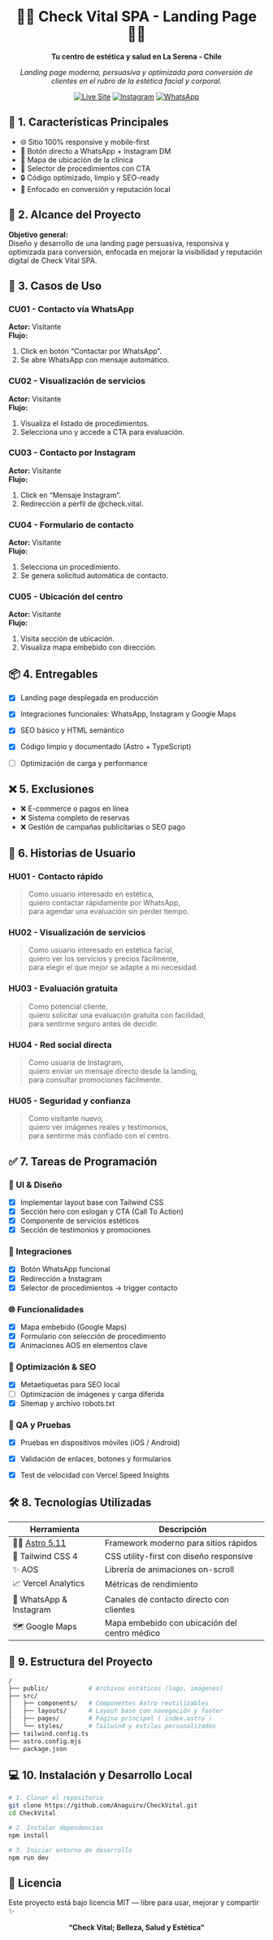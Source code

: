 <h1 align="center">
  💆‍♀️ Check Vital SPA - Landing Page 💆‍♂️
</h1>

<p align="center">
  <strong>Tu centro de estética y salud en La Serena - Chile</strong>  
</p>

<p align="center">
  <em>Landing page moderna, persuasiva y optimizada para conversión de clientes en el rubro de la estética facial y corporal.</em>
</p>

<p align="center">
  <a href="https://checkvital.cl" target="_blank"><img alt="Live Site" src="https://img.shields.io/badge/ver-sitio--activo-brightgreen?style=for-the-badge&logo=vercel&logoColor=white"></a>
  <a href="https://instagram.com/check.vital" target="_blank"><img alt="Instagram" src="https://img.shields.io/badge/@check.vital-E4405F?style=for-the-badge&logo=instagram&logoColor=white"></a>
  <a href="https://wa.me/56989827644" target="_blank"><img alt="WhatsApp" src="https://img.shields.io/badge/WhatsApp-25D366?style=for-the-badge&logo=whatsapp&logoColor=white"></a>
</p>



## 🚀 1. Características Principales

- 🌐 Sitio 100% responsive y mobile-first
- 💬 Botón directo a WhatsApp + Instagram DM
- 📍 Mapa de ubicación de la clínica
- 🧴 Selector de procedimientos con CTA
- 🔒 Código optimizado, limpio y SEO-ready
- 🎯 Enfocado en conversión y reputación local



## 🎯 2. Alcance del Proyecto

**Objetivo general:**  
Diseño y desarrollo de una landing page persuasiva, responsiva y optimizada para conversión, enfocada en mejorar la visibilidad y reputación digital de Check Vital SPA.



## 🔁 3. Casos de Uso

### CU01 - Contacto vía WhatsApp
**Actor:** Visitante  
**Flujo:**
1. Click en botón “Contactar por WhatsApp”.
2. Se abre WhatsApp con mensaje automático.

### CU02 - Visualización de servicios
**Actor:** Visitante  
**Flujo:**
1. Visualiza el listado de procedimientos.
2. Selecciona uno y accede a CTA para evaluación.

### CU03 - Contacto por Instagram
**Actor:** Visitante  
**Flujo:**
1. Click en “Mensaje Instagram”.
2. Redirección a perfil de @check.vital.

### CU04 - Formulario de contacto
**Actor:** Visitante  
**Flujo:**
1. Selecciona un procedimiento.
2. Se genera solicitud automática de contacto.

### CU05 - Ubicación del centro
**Actor:** Visitante  
**Flujo:**
1. Visita sección de ubicación.
2. Visualiza mapa embebido con dirección.



## 📦 4. Entregables

- [x] Landing page desplegada en producción
- [x] Integraciones funcionales: WhatsApp, Instagram y Google Maps
- [x] SEO básico y HTML semántico
- [x] Código limpio y documentado (Astro + TypeScript)
- [ ] Optimización de carga y performance



## ❌ 5. Exclusiones

- ❌ E-commerce o pagos en línea  
- ❌ Sistema completo de reservas  
- ❌ Gestión de campañas publicitarias o SEO pago



## 🧪 6. Historias de Usuario

### HU01 - Contacto rápido
> Como usuario interesado en estética,  
> quiero contactar rápidamente por WhatsApp,  
> para agendar una evaluación sin perder tiempo.

### HU02 - Visualización de servicios
> Como usuario interesado en estética facial,  
> quiero ver los servicios y precios fácilmente,  
> para elegir el que mejor se adapte a mi necesidad.

### HU03 - Evaluación gratuita
> Como potencial cliente,  
> quiero solicitar una evaluación gratuita con facilidad,  
> para sentirme seguro antes de decidir.

### HU04 - Red social directa
> Como usuaria de Instagram,  
> quiero enviar un mensaje directo desde la landing,  
> para consultar promociones fácilmente.

### HU05 - Seguridad y confianza
> Como visitante nuevo,  
> quiero ver imágenes reales y testimonios,  
> para sentirme más confiado con el centro.



## ✅ 7. Tareas de Programación

### 🎨 UI & Diseño
- [x] Implementar layout base con Tailwind CSS
- [x] Sección hero con eslogan y CTA (Call To Action)
- [x] Componente de servicios estéticos
- [x] Sección de testimonios y promociones

### 📲 Integraciones
- [x] Botón WhatsApp funcional
- [x] Redirección a Instagram
- [x] Selector de procedimientos → trigger contacto

### 🌐 Funcionalidades
- [x] Mapa embebido (Google Maps)
- [x] Formulario con selección de procedimiento
- [x] Animaciones AOS en elementos clave

### 🔧 Optimización & SEO
- [x] Metaetiquetas para SEO local
- [ ] Optimización de imágenes y carga diferida
- [x] Sitemap y archivo robots.txt

### 🧪 QA y Pruebas
- [x] Pruebas en dispositivos móviles (iOS / Android)
- [x] Validación de enlaces, botones y formularios
- [X] Test de velocidad con Vercel Speed Insights



## 🛠️ 8. Tecnologías Utilizadas

| Herramienta              | Descripción                                       |
|--------------------------|---------------------------------------------------|
| 🧑‍🚀 [Astro 5.11](https://docs.astro.build)   | Framework moderno para sitios rápidos         |
| 🎨 Tailwind CSS 4        | CSS utility-first con diseño responsive            |
| ✨ AOS                    | Librería de animaciones on-scroll                 |
| 📈 Vercel Analytics       | Métricas de rendimiento                          |
| 💬 WhatsApp & Instagram  | Canales de contacto directo con clientes         |
| 🗺️ Google Maps           | Mapa embebido con ubicación del centro médico     |



## 🧩 9. Estructura del Proyecto

```bash
/
├── public/           # Archivos estáticos (logo, imágenes)
├── src/
│   ├── components/   # Componentes Astro reutilizables
│   ├── layouts/      # Layout base con navegación y footer
│   ├── pages/        # Página principal (`index.astro`)
│   └── styles/       # Tailwind y estilos personalizados
├── tailwind.config.ts
├── astro.config.mjs
└── package.json
```



## 💻 10. Instalación y Desarrollo Local
```bash
# 1. Clonar el repositorio
git clone https://github.com/Anaguirv/CheckVital.git
cd CheckVital

# 2. Instalar dependencias
npm install

# 3. Iniciar entorno de desarrollo
npm run dev
```

## 📜 Licencia
Este proyecto está bajo licencia MIT — libre para usar, mejorar y compartir ✨

<p align="center"> <strong>“Check Vital; Belleza, Salud y Estética”</strong> </p>

